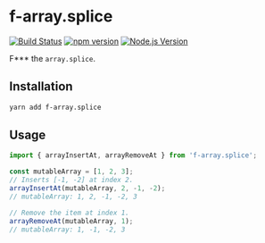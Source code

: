 # f-array.splice

[![Build Status](https://github.com/mgenware/f-array.splice/workflows/Build/badge.svg)](https://github.com/mgenware/f-array.splice/actions)
[![npm version](https://img.shields.io/npm/v/f-array.splice.svg?style=flat-square)](https://npmjs.com/package/f-array.splice)
[![Node.js Version](http://img.shields.io/node/v/f-array.splice.svg?style=flat-square)](https://nodejs.org/en/)

F\*\*\* the `array.splice`.

## Installation

```sh
yarn add f-array.splice
```

## Usage

```ts
import { arrayInsertAt, arrayRemoveAt } from 'f-array.splice';

const mutableArray = [1, 2, 3];
// Inserts [-1, -2] at index 2.
arrayInsertAt(mutableArray, 2, -1, -2);
// mutableArray: 1, 2, -1, -2, 3

// Remove the item at index 1.
arrayRemoveAt(mutableArray, 1);
// mutableArray: 1, -1, -2, 3
```
